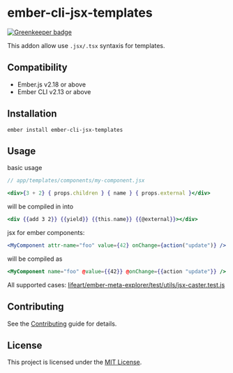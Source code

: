 ember-cli-jsx-templates
==============================================================================

[![Greenkeeper badge](https://badges.greenkeeper.io/lifeart/ember-cli-jsx-templates.svg)](https://greenkeeper.io/)

This addon allow use `.jsx/.tsx` syntaxis for templates.

Compatibility
------------------------------------------------------------------------------

* Ember.js v2.18 or above
* Ember CLI v2.13 or above


Installation
------------------------------------------------------------------------------

```
ember install ember-cli-jsx-templates
```


Usage
------------------------------------------------------------------------------

basic usage

```jsx
// app/templates/components/my-component.jsx

<div>{3 + 2} { props.children } { name } { props.external }</div>

```
will be compiled in into

```hbs
<div {{add 3 2}} {{yield}} {{this.name}} {{@external}}></div>

```

jsx for ember components:

```jsx
<MyComponent attr-name="foo" value={42} onChange={action("update")} />
```

will be compiled as

```hbs
<MyComponent name="foo" @value={{42}} @onChange={{action "update"}} />
```

All supported cases: [lifeart/ember-meta-explorer/test/utils/jsx-caster.test.js](https://github.com/lifeart/ember-meta-explorer/blob/master/test/utils/jsx-caster.test.js)


Contributing
------------------------------------------------------------------------------

See the [Contributing](CONTRIBUTING.md) guide for details.


License
------------------------------------------------------------------------------

This project is licensed under the [MIT License](LICENSE.md).
